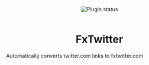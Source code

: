 <div align="center">
    <img alt="Plugin status" src="https://img.shields.io/badge/plugin_status-discontinued-EEEEEE?style=for-the-badge&labelColor=263238">
</div>
<br/>
<div align="center">
    <h1>FxTwitter</h1>
</div>

Automatically converts twitter.com links to fxtwitter.com
